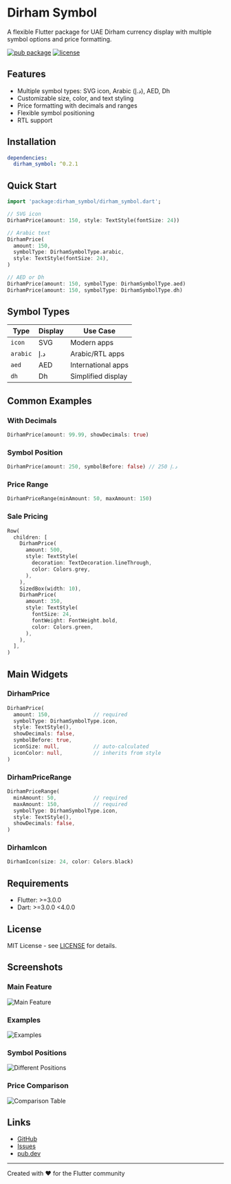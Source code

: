 # Dirham Symbol

A flexible Flutter package for UAE Dirham currency display with multiple symbol options and price formatting.

[![pub package](https://img.shields.io/pub/v/dirham_symbol.svg)](https://pub.dev/packages/dirham_symbol)
[![license](https://img.shields.io/badge/license-MIT-blue.svg)](https://opensource.org/licenses/MIT)

## Features

- Multiple symbol types: SVG icon, Arabic (د.إ), AED, Dh
- Customizable size, color, and text styling
- Price formatting with decimals and ranges
- Flexible symbol positioning
- RTL support

## Installation

```yaml
dependencies:
  dirham_symbol: ^0.2.1
```

## Quick Start

```dart
import 'package:dirham_symbol/dirham_symbol.dart';

// SVG icon
DirhamPrice(amount: 150, style: TextStyle(fontSize: 24))

// Arabic text
DirhamPrice(
  amount: 150,
  symbolType: DirhamSymbolType.arabic,
  style: TextStyle(fontSize: 24),
)

// AED or Dh
DirhamPrice(amount: 150, symbolType: DirhamSymbolType.aed)
DirhamPrice(amount: 150, symbolType: DirhamSymbolType.dh)
```

## Symbol Types

| Type | Display | Use Case |
|------|---------|----------|
| `icon` | SVG | Modern apps |
| `arabic` | د.إ | Arabic/RTL apps |
| `aed` | AED | International apps |
| `dh` | Dh | Simplified display |

## Common Examples

### With Decimals
```dart
DirhamPrice(amount: 99.99, showDecimals: true)
```

### Symbol Position
```dart
DirhamPrice(amount: 250, symbolBefore: false) // 250 د.إ
```

### Price Range
```dart
DirhamPriceRange(minAmount: 50, maxAmount: 150)
```

### Sale Pricing
```dart
Row(
  children: [
    DirhamPrice(
      amount: 500,
      style: TextStyle(
        decoration: TextDecoration.lineThrough,
        color: Colors.grey,
      ),
    ),
    SizedBox(width: 10),
    DirhamPrice(
      amount: 350,
      style: TextStyle(
        fontSize: 24,
        fontWeight: FontWeight.bold,
        color: Colors.green,
      ),
    ),
  ],
)
```

## Main Widgets

### DirhamPrice
```dart
DirhamPrice(
  amount: 150,              // required
  symbolType: DirhamSymbolType.icon,
  style: TextStyle(),
  showDecimals: false,
  symbolBefore: true,
  iconSize: null,           // auto-calculated
  iconColor: null,          // inherits from style
)
```

### DirhamPriceRange
```dart
DirhamPriceRange(
  minAmount: 50,            // required
  maxAmount: 150,           // required
  symbolType: DirhamSymbolType.icon,
  style: TextStyle(),
  showDecimals: false,
)
```

### DirhamIcon
```dart
DirhamIcon(size: 24, color: Colors.black)
```

## Requirements

- Flutter: >=3.0.0
- Dart: >=3.0.0 <4.0.0

## License

MIT License - see [LICENSE](LICENSE) for details.

## Screenshots

### Main Feature
![Main Feature](screenshots/main_feature.png)

### Examples
![Examples](screenshots/examples.png)

### Symbol Positions
![Different Positions](screenshots/different_positions.png)

### Price Comparison
![Comparison Table](screenshots/comparison_table.png)

## Links

- [GitHub](https://github.com/nadeerep07/dirham-symbol.git)
- [Issues](https://github.com/nadeerep07/dirham-symbol.git)
- [pub.dev](https://pub.dev/packages/dirham_symbol)

---

Created with ❤️ for the Flutter community